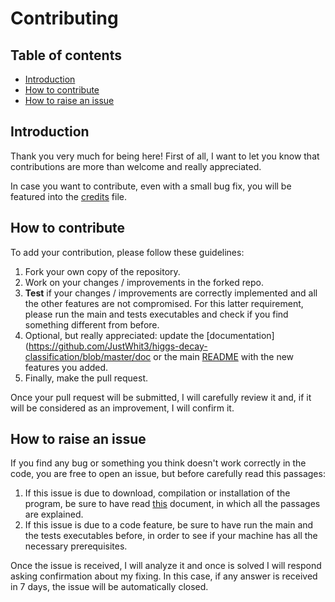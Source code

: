 # Contributing

## Table of contents

- [Introduction](#introduction)
- [How to contribute](#how-to-contribute)
- [How to raise an issue](#how-to-raise-an-issue)

## Introduction

Thank you very much for being here! First of all, I want to let you know that contributions are more than welcome and really appreciated.

In case you want to contribute, even with a small bug fix, you will be featured into the [credits](https://github.com/JustWhit3/higgs-decay-classification/blob/master/doc/CREDITS.md) file.

## How to contribute

To add your contribution, please follow these guidelines:

1) Fork your own copy of the repository.
2) Work on your changes / improvements in the forked repo.
3) **Test** if your changes / improvements are correctly implemented and all the other features are not compromised. For this latter requirement, please run the main and tests executables and check if you find something different from before.
4) Optional, but really appreciated: update the [documentation](https://github.com/JustWhit3/higgs-decay-classification/blob/master/doc or the main [README](https://github.com/JustWhit3/higgs-decay-classification/blob/master/README.md) with the new features you added.
5) Finally, make the pull request.

Once your pull request will be submitted, I will carefully review it and, if it will be considered as an improvement, I will confirm it.

## How to raise an issue

If you find any bug or something you think doesn't work correctly in the code, you are free to open an issue, but before carefully read this passages:

1) If this issue is due to download, compilation or installation of the program, be sure to have read [this](https://github.com/JustWhit3/higgs-decay-classification/blob/master/doc/run_the_code.md) document, in which all the passages are explained.
2) If this issue is due to a code feature, be sure to have run the main and the tests executables before, in order to see if your machine has all the necessary prerequisites.

Once the issue is received, I will analyze it and once is solved I will respond asking confirmation about my fixing. In this case, if any answer is received in 7 days, the issue will be automatically closed.
